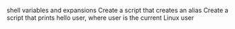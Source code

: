 shell variables and expansions
Create a script that creates an alias
Create a script that prints hello user, where user is the current Linux user

